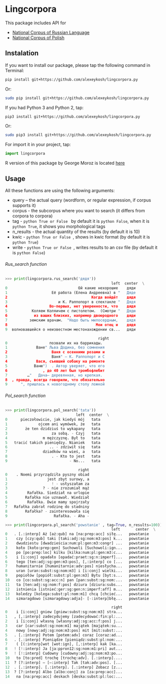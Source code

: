 # Lingcorpora

This package includes API for 
* [National Corpus of Russian Language](http://www.ruscorpora.ru)
* [National Corpus of Polish](http://nkjp.pl)

## Instalation

If you want to install our package, please tap the following command in Terminal:

```bash
pip install git+https://github.com/alexeykosh/lingcorpora.py
```

Or:

```bash
sudo pip install git+https://github.com/alexeykosh/lingcorpora.py
```

If you had Python 3 and Python 2, tap:

```bash
pip3 install git+https://github.com/alexeykosh/lingcorpora.py
```

Or:

```bash
sudo pip3 install git+https://github.com/alexeykosh/lingcorpora.py
```


For import it in your project, tap:

```python
import lingcorpora
```
R version of this package by George Moroz is located [here](https://github.com/agricolamz/lingcorpora.R)

## Usage
All these functions are using the following arguments:
* query – the actual query (wordform, or regular expression, if corpus supports it)
* corpus - the subcorpus where you want to search (it differs from corpora to corpora)
* tag - ```python True or False ``` by default it is ```python False```, when it is ```python True```, it shows you morphological tags
* n_results - the actual quantity of the results (by default it is 10)
* kwic - ```python True or False ```, shows in kwic format (by default it is ```python True```)
* write - ```python True or False ```, writes results to an csv file (by default it is ```python False```)

###### Rus_search function
```python
>>> print(lingcorpora.rus_search('дядя'))
                                                left  center  \
0                                Ой какие нехорошие    дяди    
1                    Её работа (Елена Андреевна) в "   Дяде    
2                                      Когда войдёт    дядя    
3                       и К. Раппопорт в спектакле "   Дядя    
4                   Во-первых, нет уверенности, что    дядя    
5           Коляем Коляичем с пистолетом.  (Смотри "   Дядю    
6            из ваших близких, например двоюродного    дяди    
7          земским врачам.  "Надо быть милосердным,    дядя    
8                                        Мои отец и    дядя    
9  волновавшейся о неизвестном местонахождении св...   дяди    

                                          right  
0                   позвали их на баррикады.     
1             Ване" Льва Додина, без сомнения    
2                    Ваня с осенними розами и    
3                    Ваня" ― К. Раппопорт и С    
4             Вася, съевший собаку на ремонте    
5            Ваню")  . Автор уверяет, что его    
6                , до 40 лет был тромбофлебит    
7         …"   Дача― деревянная, но крепкая.     
8  , правда, всегда говорили, что обязательно    
9      ", пришлась к новогоднему столу ложкой    

```

###### Pol_search function

```python
>>> print(lingcorpora.pol_search('tata'))
                                left  center  \
0      pieczołowicie, jak kiedyś mój   tata    
1              ojcem ani wymówek, że   tata    
2        że ten dzidziuś to wykapany   tata    
3                    za sobą. - Czyj   tata    
4                m mężczyznę. Był to   tata    
5   tracić takich pieniędzy. Nianiek   tata    
6                   .. - zdziwił się   tata    
7                dziadków na wieś, a   tata    
8                    . - Kto to jest   tata    
9                            - No...   tata    

                                 right  
0    . Noemi przyrządziła pyszny obiad  
1                  jest zbyt surowy, a  
2                    ! - usłyszałam za  
3                ? - nie zrozumiał mąż  
4         Rafałka. Siedział na urlopie  
5        Rafałka nie uznawał. Wiedział  
6         Rafałka. Dwie mamy spojrzały  
7   Rafałka zabrał rodzinę do stadniny  
8        Rafałka? - zainteresowała się  
9                     Rafałka. - Aha -  
```

```python
>>> print(lingcorpora.pl_search('powstanie' , tag=True, n_results=100))
                                                left       center  \
0   . [.:interp] Aż [aż:qub] na [na:prep:acc] siłę...   powstanie    
1    czy [czy:qub] taki [taki:adj:sg:nom:m3:pos] k...   powstanie    
2    dwudziestu [dwadzieścia:num:pl:gen:m3:congr] ...   powstanie    
3    koło [koło:prep:gen] Suchowoli [Suchowoli:ign...   powstanie    
4    po [po:prep:loc] kilku [kilka:num:pl:gen:m3:c...   powstanie    
5    i [i:conj] opadało [opadać:praet:sg:n:imperf]...   powstanie    
6    tego [ten:adj:sg:gen:m3:pos], [,:interp] co [...   powstanie    
7    humanitarnie [humanitarnie:adv:pos] niesłycha...   powstanie    
8    uran [uran:subst:sg:nom:m3] i [i:conj] wielki...   powstanie    
9    popiołów [popiół:subst:pl:gen:m3] Bytu [byt:s...   powstanie    
10   co [co:subst:sg:acc:n] pan [pan:subst:sg:nom:...   powstanie    
11   ta [ten:adj:sg:nom:f:pos] dziura [dziura:subs...   powstanie    
12   istnienia [istnieć:ger:sg:gen:n:imperf:aff] m...   powstanie    
13   koledzy [kolega:subst:pl:nom:m1] chcą [chcieć...   powstanie    
14   szmaragdowo [szmaragdowy:adja]- [-:interp]błę...   powstanie    

                                                right  
0    i [i:conj] gniew [gniew:subst:sg:nom:m3] stra...  
1   , [,:interp] zadecydujemy [zadecydować:fin:pl:...  
2    i [i:conj] własną [własny:adj:sg:acc:f:pos] j...  
3    car [car:subst:sg:nom:m1] majątek [majątek:su...  
4    nowy [nowy:adj:sg:nom:m3:pos] mit [mit:subst:...  
5   . [.:interp] Potem [potem:adv] coraz [coraz:ad...  
6   . [.:interp] Pieniądze [pieniądz:subst:pl:nom:...  
7    ( [(:interp]wot [wot:ign], [,:interp] kak [ka...  
8   ! [!:interp] Ja [ja:ppron12:sg:nom:m1:pri] aut...  
9   ! [!:interp] Cudowny [cudowny:adj:sg:nom:m3:po...  
10   to [to:pred] trochę [trochę:adv]. [.:interp]....  
11  ? [?:interp] – [–:interp] Tak [tak:adv:pos]. [...  
12  . [.:interp]. [.:interp]. [.:interp] Zobacz [z...  
13  ? [?:interp] Albo [albo:conj] za [za:prep:acc]...  
14   na [na:prep:acc] deskach [deska:subst:pl:loc:...  
```
